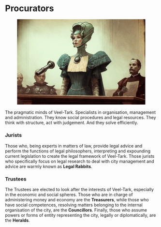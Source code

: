 # Procurators

<figure><img src="../../../.gitbook/assets/ChristianRM__NFT-Crap_Vintage_cyborg_female_magistrate_with_ret_564b40e0-b4cf-4808-a848-a18854ad4ad1.png" alt=""><figcaption></figcaption></figure>

The pragmatic minds of Veel-Tark. Specialists in organisation, management and administration. They know social procedures and legal resources. They think with structure, act with judgement. And they solve efficiently.

### Jurists

Those who, being experts in matters of law, provide legal advice and perform the functions of legal philosophers, interpreting and expounding current legislation to create the legal framework of Veel-Tark. Those jurists who specifically focus on legal research to deal with city management and advice are warmly known as **Legal Rabbits**.

### Trustees

The Trustees are elected to look after the interests of Veel-Tark, especially in the economic and social spheres. Those who are in charge of administering money and economy are the **Treasurers**, while those who have social competences, resolving matters belonging to the internal organisation of the city, are the **Councillors**. Finally, those who assume powers or forms of entity representing the city, legally or diplomatically, are the **Heralds**.
